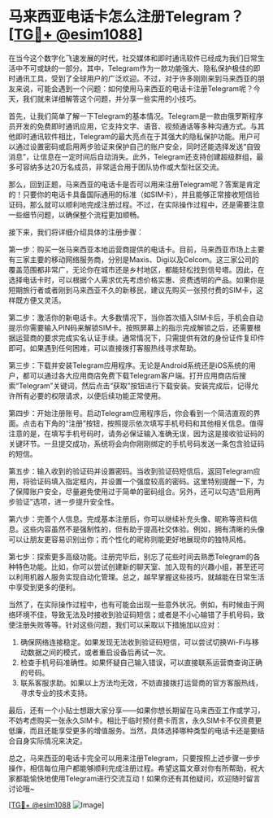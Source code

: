 # 马来西亚电话卡怎么注册Telegram？[[TG💪+ @esim1088](https://t.me/s/esim1088)]

在当今这个数字化飞速发展的时代，社交媒体和即时通讯软件已经成为我们日常生活中不可或缺的一部分。其中，Telegram作为一款功能强大、隐私保护极佳的即时通讯工具，受到了全球用户的广泛欢迎。不过，对于许多刚刚来到马来西亚的朋友来说，可能会遇到一个问题：如何使用马来西亚的电话卡注册Telegram呢？今天，我们就来详细解答这个问题，并分享一些实用的小技巧。

首先，让我们简单了解一下Telegram的基本情况。Telegram是一款由俄罗斯程序员开发的免费即时通讯应用，它支持文字、语音、视频通话等多种沟通方式。与其他即时通讯软件相比，Telegram的最大亮点在于其强大的隐私保护功能。用户可以通过设置密码或启用两步验证来保护自己的账户安全，同时还能选择发送“自毁消息”，让信息在一定时间后自动消失。此外，Telegram还支持创建超级群组，最多可容纳多达20万名成员，非常适合用于团队协作或大型社区交流。

那么，回到正题，马来西亚的电话卡是否可以用来注册Telegram呢？答案是肯定的！只要你的电话卡具备国际通用的标准（如SIM卡），并且能够正常接收短信验证码，那么就可以顺利地完成注册过程。不过，在实际操作过程中，还是需要注意一些细节问题，以确保整个流程更加顺畅。

接下来，我们将详细介绍具体的注册步骤：

第一步：购买一张马来西亚本地运营商提供的电话卡。目前，马来西亚市场上主要有三家主要的移动网络服务商，分别是Maxis、Digi以及Celcom。这三家公司的覆盖范围都非常广，无论你在城市还是乡村地区，都能轻松找到信号塔。因此，在选择电话卡时，可以根据个人需求优先考虑价格实惠、资费透明的产品。如果你是短期旅行者或者刚到马来西亚不久的新移民，建议先购买一张预付费的SIM卡，这样既方便又灵活。

第二步：激活你的新电话卡。大多数情况下，当你首次插入SIM卡后，手机会自动提示你需要输入PIN码来解锁SIM卡。按照屏幕上的指示完成解锁之后，还需要根据运营商的要求完成实名认证手续。通常情况下，只需提供有效的身份证件复印件即可。如果遇到任何困难，可以直接拨打客服热线寻求帮助。

第三步：下载并安装Telegram应用程序。无论是Android系统还是iOS系统的用户，都可以通过各大应用商店免费下载Telegram客户端。打开应用商店后搜索“Telegram”关键词，然后点击“获取”按钮进行下载安装。安装完成后，记得允许所有必要的权限请求，以便后续功能正常使用。

第四步：开始注册账号。启动Telegram应用程序后，你会看到一个简洁直观的界面。点击右下角的“注册”按钮，按照提示依次填写手机号码和其他相关信息。值得注意的是，在填写手机号码时，请务必保证输入准确无误，因为这是接收验证码的关键环节。一旦提交成功，系统将会向你刚刚绑定的手机号码发送一条包含验证码的短信。

第五步：输入收到的验证码并设置密码。当收到验证码短信后，返回Telegram应用，将验证码填入指定框内，并设置一个强度较高的密码。这里特别提醒一下，为了保障账户安全，尽量避免使用过于简单的密码组合。另外，还可以勾选“启用两步验证”选项，进一步提升安全性。

第六步：完善个人信息。完成基本注册后，你可以继续补充头像、昵称等资料信息。这些内容虽然不是强制性的，但有助于提高社交体验。例如，拥有清晰的头像可以让朋友更容易识别出你；而个性化的昵称则能更好地展现你的独特风格。

第七步：探索更多高级功能。注册完毕后，别忘了花些时间去熟悉Telegram的各种特色功能。比如，你可以尝试创建新的聊天室、加入现有的兴趣小组，甚至还可以利用机器人服务实现自动化管理。总之，越早掌握这些技巧，就越能在日常生活中享受到更多的便利。

当然了，在实际操作过程中，也有可能会出现一些意外状况。例如，有时候由于网络环境不佳，导致无法及时接收到验证码短信；或者是不小心输错了手机号码，致使注册失败等等。针对这些问题，我们可以采取以下措施加以应对：

1. 确保网络连接稳定。如果发现无法收到验证码短信，可以尝试切换Wi-Fi与移动数据之间的模式，或者重启设备后再试一次。
2. 检查手机号码准确性。如果怀疑自己输入错误，可以直接联系运营商查询正确的号码。
3. 联系客服求助。如果以上方法均无效，不妨直接拨打运营商的官方客服热线，寻求专业的技术支持。

最后，还有一个小贴士想跟大家分享——如果你想长期留在马来西亚工作或学习，不妨考虑购买一张永久SIM卡。相比于临时预付费卡而言，永久SIM卡不仅资费更低廉，而且还能享受更多的增值服务。当然，具体选择哪种类型的电话卡还是要结合自身实际情况来决定。

总之，马来西亚的电话卡完全可以用来注册Telegram，只要按照上述步骤一步步操作，相信每位用户都能够顺利完成注册过程。希望这篇文章对你有所帮助，祝大家都能愉快地使用Telegram进行交流互动！如果你还有其他疑问，欢迎随时留言讨论哦~

[[TG💪+ @esim1088](https://t.me/s/esim1088) ![Image](https://i.postimg.cc/4NQfJmqS/Snipaste-2025-05-13-00-14-12.png)]